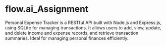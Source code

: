 # flow.ai_Assignment
Personal Expense Tracker is a RESTful API built with Node.js and Express.js, using SQLite for managing transactions. It allows users to add, view, update, and delete income and expense records, and retrieve transaction summaries. Ideal for managing personal finances efficiently.
